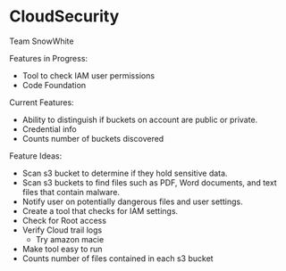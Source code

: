 # CloudSecurity
Team SnowWhite

Features in Progress:
  * Tool to check IAM user permissions
  * Code Foundation

Current Features:
  * Ability to distinguish if buckets on account are public or private.
  * Credential info
  * Counts number of buckets discovered
  
  Feature Ideas:
  * Scan s3 bucket to determine if they hold sensitive data.
  * Scan s3 buckets to find files such as PDF, Word documents, and text files that contain malware.
  * Notify user on potentially dangerous files and user settings.
  * Create a tool that checks for IAM settings.
  * Check for Root access
  * Verify Cloud trail logs
    * Try amazon macie
  * Make tool easy to run
  * Counts number of files contained in each s3 bucket
